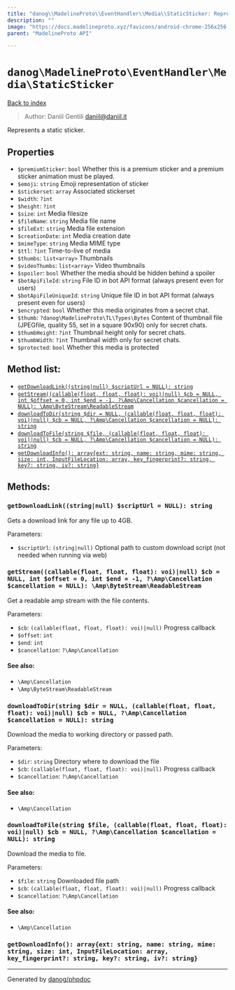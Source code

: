 ```yaml
---
title: "danog\\MadelineProto\\EventHandler\\Media\\StaticSticker: Represents a static sticker."
description: ""
image: "https://docs.madelineproto.xyz/favicons/android-chrome-256x256.png"
parent: "MadelineProto API"

---
```

# `danog\MadelineProto\EventHandler\Media\StaticSticker`
[Back to index](../../../../index.html)

> Author: Daniil Gentili <daniil@daniil.it>  
  

Represents a static sticker.  



## Properties
* `$premiumSticker`: `bool` Whether this is a premium sticker and a premium sticker animation must be played.
* `$emoji`: `string` Emoji representation of sticker
* `$stickerset`: `array` Associated stickerset
* `$width`: `?int` 
* `$height`: `?int` 
* `$size`: `int` Media filesize
* `$fileName`: `string` Media file name
* `$fileExt`: `string` Media file extension
* `$creationDate`: `int` Media creation date
* `$mimeType`: `string` Media MIME type
* `$ttl`: `?int` Time-to-live of media
* `$thumbs`: `list<array>` Thumbnails
* `$videoThumbs`: `list<array>` Video thumbnails
* `$spoiler`: `bool` Whether the media should be hidden behind a spoiler
* `$botApiFileId`: `string` File ID in bot API format (always present even for users)
* `$botApiFileUniqueId`: `string` Unique file ID in bot API format (always present even for users)
* `$encrypted`: `bool` Whether this media originates from a secret chat.
* `$thumb`: `?danog\MadelineProto\TL\Types\Bytes` Content of thumbnail file (JPEGfile, quality 55, set in a square 90x90) only for secret chats.
* `$thumbHeight`: `?int` Thumbnail height only for secret chats.
* `$thumbWidth`: `?int` Thumbnail width only for secret chats.
* `$protected`: `bool` Whether this media is protected

## Method list:
* [`getDownloadLink((string|null) $scriptUrl = NULL): string`](#getDownloadLink)
* [`getStream((callable(float, float, float): voi)|null) $cb = NULL, int $offset = 0, int $end = -1, ?\Amp\Cancellation $cancellation = NULL): \Amp\ByteStream\ReadableStream`](#getStream)
* [`downloadToDir(string $dir = NULL, (callable(float, float, float): voi)|null) $cb = NULL, ?\Amp\Cancellation $cancellation = NULL): string`](#downloadToDir)
* [`downloadToFile(string $file, (callable(float, float, float): voi)|null) $cb = NULL, ?\Amp\Cancellation $cancellation = NULL): string`](#downloadToFile)
* [`getDownloadInfo(): array{ext: string, name: string, mime: string, size: int, InputFileLocation: array, key_fingerprint?: string, key?: string, iv?: string}`](#getDownloadInfo)

## Methods:
### <a name="getDownloadLink"></a> `getDownloadLink((string|null) $scriptUrl = NULL): string`

Gets a download link for any file up to 4GB.


Parameters:

* `$scriptUrl`: `(string|null)` Optional path to custom download script (not needed when running via web)  



### <a name="getStream"></a> `getStream((callable(float, float, float): voi)|null) $cb = NULL, int $offset = 0, int $end = -1, ?\Amp\Cancellation $cancellation = NULL): \Amp\ByteStream\ReadableStream`

Get a readable amp stream with the file contents.


Parameters:

* `$cb`: `(callable(float, float, float): voi)|null)` Progress callback  
* `$offset`: `int`   
* `$end`: `int`   
* `$cancellation`: `?\Amp\Cancellation`   


#### See also: 
* `\Amp\Cancellation`
* `\Amp\ByteStream\ReadableStream`




### <a name="downloadToDir"></a> `downloadToDir(string $dir = NULL, (callable(float, float, float): voi)|null) $cb = NULL, ?\Amp\Cancellation $cancellation = NULL): string`

Download the media to working directory or passed path.


Parameters:

* `$dir`: `string` Directory where to download the file  
* `$cb`: `(callable(float, float, float): voi)|null)` Progress callback  
* `$cancellation`: `?\Amp\Cancellation`   


#### See also: 
* `\Amp\Cancellation`




### <a name="downloadToFile"></a> `downloadToFile(string $file, (callable(float, float, float): voi)|null) $cb = NULL, ?\Amp\Cancellation $cancellation = NULL): string`

Download the media to file.


Parameters:

* `$file`: `string` Downloaded file path  
* `$cb`: `(callable(float, float, float): voi)|null)` Progress callback  
* `$cancellation`: `?\Amp\Cancellation`   


#### See also: 
* `\Amp\Cancellation`




### <a name="getDownloadInfo"></a> `getDownloadInfo(): array{ext: string, name: string, mime: string, size: int, InputFileLocation: array, key_fingerprint?: string, key?: string, iv?: string}`





---
Generated by [danog/phpdoc](https://phpdoc.daniil.it)

